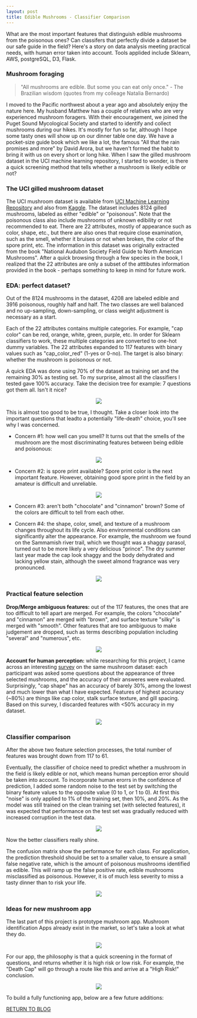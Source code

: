 ```yaml
---
layout: post
title: Edible Mushrooms - Classifier Comparison 
---
```


What are the most important features that distinguish edible mushrooms from the poisonous ones? Can classifers that perfectly divide a dataset be our safe guide in the field? Here's a story on data analysis meeting practical needs, with human error taken into account. Tools applided include Sklearn, AWS, postgreSQL, D3, Flask. 



### Mushroom foraging

> "All mushrooms are edible. But some you can eat only once."  - The Brazilian wisdom (quotes from my colleage Natalia Bernardo)

I moved to the Pacific northwest about a year ago and absolutely enjoy the nature here. My husband Matthew has a couple of relatives who are very experienced mushroom foragers. With their encouragement, we joined the Puget Sound Mycological Society and started to identify and collect mushrooms during our hikes. It's mostly for fun so far, although I hope some tasty ones will show up on our dinner table one day. We have a pocket-size guide book which we like a lot, the famous "All that the rain promises and more" by David Arora, but we haven't formed the habit to bring it with us on every short or long hike. When I saw the gilled mushroom dataset in the UCI machine learning repository, I started to wonder, is there a quick screening method that tells whether a mushroom is likely edible or not? 

### The UCI gilled mushroom dataset

The UCI mushroom dataset is available from [UCI Machine Learning Repository](https://archive.ics.uci.edu/ml/datasets/mushroom) and also from [Kaggle](https://www.kaggle.com/uciml/mushroom-classification). The dataset includes 8124 gilled mushrooms, labeled as either "edible" or "poisonous". Note that the poisonous class also include mushrooms of unknown edibility or not recommended to eat. There are 22 attributes, mostly of appearance such as color, shape, etc., but there are also ones that require close examination, such as the smell, whether it bruises or not when broken, the color of the spore print, etc. The information in this dataset was originally extracted from the book "National Audubon Society Field Guide to North American Mushrooms". After a quick browsing through a few species in the book, I realized that the 22 attributes are only a subset of the atttibutes information provided in the book - perhaps something to keep in mind for future work. 

### EDA: perfect dataset?

Out of the 8124 mushrooms in the dataset, 4208 are labeled edible and 3916 poisonous, roughly half and half. The two classes are well balanced and no up-sampling, down-sampling, or class weight adjustment is necessary as a start.

Each of the 22 attributes contains multiple categories. For example, "cap color" can be red, orange, white, green, purple, etc. In order for Sklearn classifiers to work, these multiple categories are converted to one-hot dummy variables. The 22 attributes expanded to 117 features with binary values such as "cap_color_red" (1-yes or 0-no). The target is also binary: whether the mushroom is poisonous or not.

A quick EDA was done using 70% of the dataset as training set and the remaining 30% as testing set. To my surprise, almost all the classifiers I tested gave 100% accuracy. Take the decision tree for example: 7 questions got them all. Isn't it nice?
<p align="center">
  <img src="../../Liang_Metis/Project_3/imgs/decision_tree.png">
</p>
This is almost too good to be true, I thought. Take a closer look into the important questions that leadto a potentially "life-death" choice, you'll see why I was concerned.

* Concern #1: how well can you smell? It turns out that the smells of the mushroom are the most discriminating features between being edible and poisonous:
<p align="center">
  <img src="../../Liang_Metis/Project_3/imgs/concern_smell.png">
</p>

* Concern #2: is spore print available? Spore print color is the next important feature. However, obtaining good spore print in the field by an amateur is difficult and unreliable.
<p align="center">
  <img src="../../Liang_Metis/Project_3/imgs/concern_spore.png">
</p>

* Concern #3: aren't both "chocolate" and "cinnamon" brown? Some of the colors are difficult to tell from each other.

* Concern #4: the shape, color, smell, and texture of a mushroom changes throughout its life cycle. Also environmental conditions can significantly alter the appearance. For example, the mushroom we found on the Sammamish river trail, which we thought was a shaggy parasol, turned out to be more likely a very delicious "prince". The dry summer last year made the cap look shaggy and the body dehydrated and lacking yellow stain, although the sweet almond fragrance was very pronounced.
<p align="center">
  <img src="../../Liang_Metis/Project_3/imgs/concern_weather.png">
</p>

### Practical feature selection

**Drop/Merge ambiguous features:** out of the 117 features, the ones that are too difficult to tell apart are merged. For example, the colors "chocolate" and "cinnamon" are merged with "brown", and surface texture "silky" is merged with "smooth". Other features that are too ambiguous to make judgement are dropped, such as terms describing population including "several" and "numerous", etc. 

<p align="center">
  <img src="../../Liang_Metis/Project_3/imgs/feature_merge.png">
</p>

**Account for human perception:** while researching for this project, I came across an interesting [survey](https://www.slideshare.net/timmenzies/project-3-mushrooms) on the same mushroom dataset: each participant was asked some questions about the appearance of three selected mushrooms, and the accuracy of their answeres were evaluated. Surprisingly, "cap shape" has an accuracy of barely 30%, among the lowest and much lower than what I have expected. Features of highest accuracy (~80%) are things like cap color, stalk surface texture, and gill spacing. Based on this survey, I discarded features with <50% accuracy in my dataset.

<p align="center">
  <img src="../../Liang_Metis/Project_3/imgs/feature_survey.png">
</p>

### Classifier comparison
After the above two feature selection processes, the total number of features was brought down from 117 to 61.

Eventually, the classifier of choice need to predict whether a mushroom in the field is likely edible or not, which means human perception error should be taken into account. To incorporate human erorrs in the confidence of prediction, I added some random noise to the test set by switching the binary feature values to the opposite value (0 to 1, or 1 to 0). At first this "noise" is only applied to 1% of the training set, then 10%, and 20%. As the model was still trained on the clean training set (with selected features), it was expected that performance on the test set was gradually reduced with increased corruption in the test data.

<p align="center">
  <img src="../../Liang_Metis/Project_3/imgs/roc_comparison.png">
</p>

Now the better classifiers really shine. 

The confusion matrix show the performance for each class. For application, the prediction threshold should be set to a smaller value, to ensure a small false negative rate, which is the amount of poisonous mushrooms identified as edible. This will ramp up the false positive rate, edible mushrooms misclassified as poisonous. However, it is of much less severity to miss a tasty dinner than to risk your life. 

<p align="center">
  <img src="../../Liang_Metis/Project_3/imgs/error_rate.png">
</p>

### Ideas for new mushroom app

The last part of this project is prototype mushroom app. Mushroom identification Apps already exist in the market, so let's take a look at what they do.
<p align="center">
  <img src="../../Liang_Metis/Project_3/imgs/app_competitor.png">
</p>

For our app, the philosophy is that a quick screening in the format of questions, and returns whether it is high risk or low risk. For example, the "Death Cap" will go through a route like this and arrive at a "High Risk!" conclusion.
<p align="center">
  <img src="../../Liang_Metis/Project_3/imgs/visualization_app.png">
</p>

To build a fully functioning app, below are a few future additions:

[RETURN TO BLOG](../)
